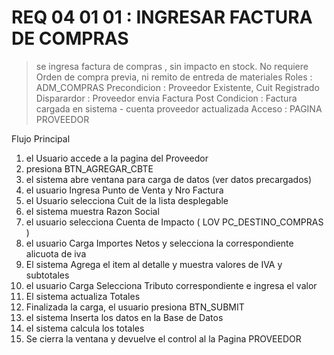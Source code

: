 # REQ 04 01 01 : INGRESAR FACTURA DE COMPRAS 
> se ingresa factura de compras , sin impacto en stock. 
> No requiere Orden de compra previa, ni remito de entreda de materiales
Roles : ADM_COMPRAS
Precondicion : Proveedor Existente, Cuit Registrado
Disparardor : Proveedor envia Factura
Post Condicion : Factura cargada en sistema - cuenta proveedor actualizada
Acceso : PAGINA PROVEEDOR

Flujo Principal 
1) el Usuario accede a la pagina del Proveedor
2) presiona BTN_AGREGAR_CBTE
3) el sistema abre ventana para carga de datos (ver datos precargados)
4) el usuario Ingresa Punto de Venta y Nro Factura
5) el Usuario selecciona Cuit de la lista desplegable 
6) el sistema muestra Razon Social 
7) el usuario selecciona Cuenta de Impacto ( LOV PC_DESTINO_COMPRAS )
8) el usuario Carga Importes Netos y selecciona la correspondiente alicuota de iva
9) El sistema Agrega el item al detalle y muestra valores de IVA y subtotales
10) el usuario Carga Selecciona Tributo correspondiente e ingresa el valor
11) El sistema actualiza Totales
12) Finalizada la carga, el usuario presiona BTN_SUBMIT
13) el sistema Inserta los datos en la Base de Datos 
14) el sistema calcula los totales
15) Se cierra la ventana y devuelve el control al la Pagina PROVEEDOR




